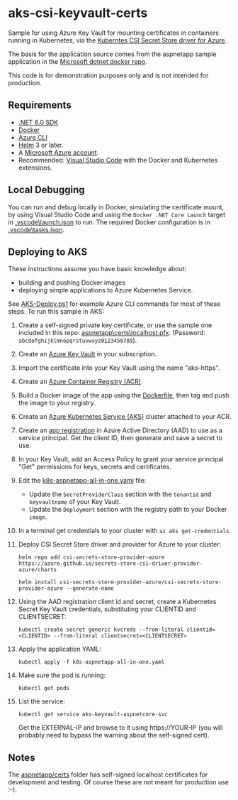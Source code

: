 # aks-csi-keyvault-certs

Sample for using Azure Key Vault for mounting certificates in containers running
in Kubernetes, via the
[Kuberntes CSI Secret Store driver for Azure](https://github.com/Azure/secrets-store-csi-driver-provider-azure).

The basis for the application source comes from the aspnetapp sample application in the
[Microsoft dotnet docker repo](https://github.com/dotnet/dotnet-docker).

This code is for demonstration purposes only and is not intended for production.

## Requirements

- [.NET 6.0 SDK](https://dotnet.microsoft.com/download/dotnet/6.0)
- [Docker](https://www.docker.com/products/docker-desktop)
- [Azure CLI](https://docs.microsoft.com/cli/azure/install-azure-cli?view=azure-cli-latest)
- [Helm](https://helm.sh) 3 or later.
- A [Microsoft Azure account](https://azure.microsoft.com/free/).
- Recommended: [Visual Studio Code](https://code.visualstudio.com/)
  with the Docker and Kubernetes extensions.

## Local Debugging

You can run and debug locally in Docker, simulating the certificate mount, by using
Visual Studio Code and using the `Docker .NET Core Launch` target in
[.vscode\launch.json](.vscode\launch.json) to run. The required Docker configuration
is in [.vscode\tasks.json](.vscode\tasks.json).

## Deploying to AKS

These instructions assume you have basic knowledge about:

- building and pushing Docker images
- deploying simple applications to Azure Kubernetes Service.

See [AKS-Deploy.ps1](AKS-Deploy.ps1) for example Azure CLI commands
for most of these steps. To run this sample in AKS:

1. Create a self-signed private key certificate, or use the sample one included in this repo:
   [aspnetapp\certs\localhost.pfx](aspnetapp\certs\localhost.pfx).
   (Password: `abcdefghijklmnopqrstuvwxyz0123456789`).

2. Create an [Azure Key Vault](https://azure.microsoft.com/services/key-vault/)
   in your subscription.

3. Import the certificate into your Key Vault using the name "aks-https".

4. Create an [Azure Container Registry (ACR)](https://azure.microsoft.com/services/container-registry/).

5. Build a Docker image of the app using the [Dockerfile](Dockerfile),
   then tag and push the image to your registry.

6. Create an [Azure Kubernetes Service (AKS)](https://azure.microsoft.com/services/kubernetes-service/)
   cluster attached to your ACR.

7. Create an [app registration](https://docs.microsoft.com/azure/active-directory/develop/quickstart-register-app)
   in Azure Active Directory (AAD) to use as a service principal. Get the client ID,
   then generate and save a secret to use.

8. In your Key Vault, add an Access Policy to grant your service principal "Get"
   permissions for keys, secrets and certificates.

9. Edit the [k8s-aspnetapp-all-in-one.yaml](k8s-aspnetapp-all-in-one.yaml) file:
   - Update the `SecretProviderClass` section with the `tenantid` and `keyvaultname` of your Key Vault.
   - Update the `Deployment` section with the registry path to your Docker `image`.

10. In a terminal get credentials to your cluster with `az aks get-credentials`.

11. Deploy CSI Secret Store driver and provider for Azure to your cluster:

    `helm repo add csi-secrets-store-provider-azure https://azure.github.io/secrets-store-csi-driver-provider-azure/charts`

    `helm install csi-secrets-store-provider-azure/csi-secrets-store-provider-azure --generate-name`

12. Using the AAD registration client id and secret, create a Kubernetes Secret Key Vault credentials, substituting your CLIENTID and CLIENTSECRET:

    `kubectl create secret generic kvcreds --from-literal clientid=<CLIENTID> --from-literal clientsecret=<CLIENTSECRET>`

13. Apply the application YAML:

    `kubectl apply -f k8s-aspnetapp-all-in-one.yaml`

14. Make sure the pod is running:

    `kubectl get pods`

15. List the service:

    `kubectl get service aks-keyvault-aspnetcore-svc`

    Get the EXTERNAL-IP and browse to it using https://YOUR-IP
    (you will probably need to bypass the warning about the self-signed cert).

## Notes

The [aspnetapp/certs](aspnetapp/certs) folder has self-signed localhost certificates for
development and testing. Of course these are not meant for production use :-).
